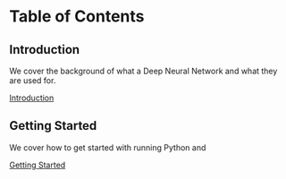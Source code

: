 # Table of Contents

## Introduction

We cover the background of what a Deep Neural Network and what they are used for.

[Introduction](chapters/ch01.md)

## Getting Started

We cover how to get started with running Python and 

[Getting Started](chapters/ch02.md)

